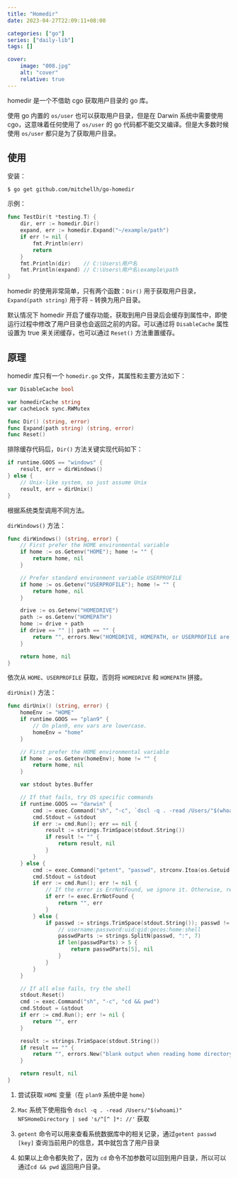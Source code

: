 ```yaml
---
title: "Homedir"
date: 2023-04-27T22:09:11+08:00

categories: ["go"]
series: ["daily-lib"]
tags: []

cover:
    image: "008.jpg"
    alt: "cover"
    relative: true
---
```


homedir 是一个不借助 cgo 获取用户目录的 go 库。

使用 go 内置的 `os/user` 也可以获取用户目录，但是在 Darwin 系统中需要使用 cgo，这意味着任何使用了 `os/user` 的 go 代码都不能交叉编译。但是大多数时候使用 `os/user` 都只是为了获取用户目录。

## 使用

安装：

```shell
$ go get github.com/mitchellh/go-homedir
```

示例：

```go
func TestDir(t *testing.T) {
	dir, err := homedir.Dir()
	expand, err := homedir.Expand("~/example/path")
	if err != nil {
		fmt.Println(err)
		return
	}
	fmt.Println(dir)	// C:\Users\用户名
	fmt.Println(expand)	// C:\Users\用户名\example\path
}
```

homedir 的使用非常简单，只有两个函数：`Dir()` 用于获取用户目录，`Expand(path string)` 用于将 `~` 转换为用户目录。

默认情况下 homedir 开启了缓存功能，获取到用户目录后会缓存到属性中，即使运行过程中修改了用户目录也会返回之前的内容。可以通过将 `DisableCache` 属性设置为 true 来关闭缓存，也可以通过 `Reset()` 方法重置缓存。

## 原理

homedir 库只有一个 `homedir.go` 文件，其属性和主要方法如下：

```go
var DisableCache bool

var homedirCache string
var cacheLock sync.RWMutex

func Dir() (string, error)
func Expand(path string) (string, error)
func Reset()
```

排除缓存代码后，`Dir()` 方法关键实现代码如下：

```go
if runtime.GOOS == "windows" {
    result, err = dirWindows()
} else {
    // Unix-like system, so just assume Unix
    result, err = dirUnix()
}
```

根据系统类型调用不同方法。

`dirWindows()` 方法：

```go
func dirWindows() (string, error) {
	// First prefer the HOME environmental variable
	if home := os.Getenv("HOME"); home != "" {
		return home, nil
	}

	// Prefer standard environment variable USERPROFILE
	if home := os.Getenv("USERPROFILE"); home != "" {
		return home, nil
	}

	drive := os.Getenv("HOMEDRIVE")
	path := os.Getenv("HOMEPATH")
	home := drive + path
	if drive == "" || path == "" {
		return "", errors.New("HOMEDRIVE, HOMEPATH, or USERPROFILE are blank")
	}

	return home, nil
}
```

依次从 `HOME`、`USERPROFILE` 获取，否则将 `HOMEDRIVE` 和 `HOMEPATH` 拼接。

`dirUnix()` 方法：

```go
func dirUnix() (string, error) {
	homeEnv := "HOME"
	if runtime.GOOS == "plan9" {
		// On plan9, env vars are lowercase.
		homeEnv = "home"
	}

	// First prefer the HOME environmental variable
	if home := os.Getenv(homeEnv); home != "" {
		return home, nil
	}

	var stdout bytes.Buffer

	// If that fails, try OS specific commands
	if runtime.GOOS == "darwin" {
		cmd := exec.Command("sh", "-c", `dscl -q . -read /Users/"$(whoami)" NFSHomeDirectory | sed 's/^[^ ]*: //'`)
		cmd.Stdout = &stdout
		if err := cmd.Run(); err == nil {
			result := strings.TrimSpace(stdout.String())
			if result != "" {
				return result, nil
			}
		}
	} else {
		cmd := exec.Command("getent", "passwd", strconv.Itoa(os.Getuid()))
		cmd.Stdout = &stdout
		if err := cmd.Run(); err != nil {
			// If the error is ErrNotFound, we ignore it. Otherwise, return it.
			if err != exec.ErrNotFound {
				return "", err
			}
		} else {
			if passwd := strings.TrimSpace(stdout.String()); passwd != "" {
				// username:password:uid:gid:gecos:home:shell
				passwdParts := strings.SplitN(passwd, ":", 7)
				if len(passwdParts) > 5 {
					return passwdParts[5], nil
				}
			}
		}
	}

	// If all else fails, try the shell
	stdout.Reset()
	cmd := exec.Command("sh", "-c", "cd && pwd")
	cmd.Stdout = &stdout
	if err := cmd.Run(); err != nil {
		return "", err
	}

	result := strings.TrimSpace(stdout.String())
	if result == "" {
		return "", errors.New("blank output when reading home directory")
	}

	return result, nil
}
```

1. 尝试获取 `HOME` 变量（在 `plan9` 系统中是 `home`）
2. `Mac` 系统下使用指令 `dscl -q . -read /Users/"$(whoami)" NFSHomeDirectory | sed 's/^[^ ]*: //'` 获取
3. `getent` 命令可以用来查看系统数据库中的相关记录，通过`getent passwd [key]` 查询当前用户的信息，其中就包含了用户目录

4. 如果以上命令都失败了，因为 `cd` 命令不加参数可以回到用户目录，所以可以通过`cd && pwd` 返回用户目录。
